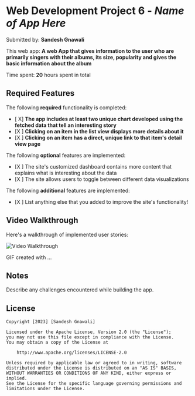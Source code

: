 # Web Development Project 6 - *Name of App Here*

Submitted by: **Sandesh Gnawali**

This web app: **A web App that gives information to the user who are primarily singers with their albums, its size, popularity and gives the basic information about the album**

Time spent: **20** hours spent in total

## Required Features

The following **required** functionality is completed:

- [ X] **The app includes at least two unique chart developed using the fetched data that tell an interesting story**
- [X ] **Clicking on an item in the list view displays more details about it**
- [X ] **Clicking on an item has a direct, unique link to that item's detail view page**


The following **optional** features are implemented:

- [X ] The site's customized dashboard contains more content that explains what is interesting about the data
- [X ] The site allows users to toggle between different data visualizations

The following **additional** features are implemented:

* [X ] List anything else that you added to improve the site's functionality!

## Video Walkthrough

Here's a walkthrough of implemented user stories:

<img src='https://www.loom.com/share/86e1843650de4b37b51f730721c21d75.gif' title='Video Walkthrough' width='' alt='Video Walkthrough' />

<!-- Replace this with whatever GIF tool you used! -->
GIF created with ...  
<!-- Recommended tools:
[Kap](https://getkap.co/) for macOS
[ScreenToGif](https://www.screentogif.com/) for Windows
[peek](https://github.com/phw/peek) for Linux. -->

## Notes

Describe any challenges encountered while building the app.

## License

    Copyright [2023] [Sandesh Gnawali]

    Licensed under the Apache License, Version 2.0 (the "License");
    you may not use this file except in compliance with the License.
    You may obtain a copy of the License at

        http://www.apache.org/licenses/LICENSE-2.0

    Unless required by applicable law or agreed to in writing, software
    distributed under the License is distributed on an "AS IS" BASIS,
    WITHOUT WARRANTIES OR CONDITIONS OF ANY KIND, either express or implied.
    See the License for the specific language governing permissions and
    limitations under the License.
